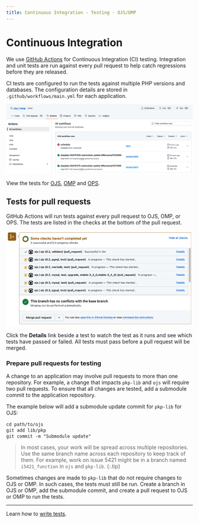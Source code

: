 ```yaml
---
title: Continuous Integration - Testing - OJS/OMP
---
```


# Continuous Integration

We use [GitHub Actions](https://github.com/features/actions) for Continuous Integration (CI) testing. Integration and unit tests are run against every pull request to help catch regressions before they are released.

CI tests are configured to run the tests against multiple PHP versions and databases. The configuration details are stored in `.github/workflows/main.yml` for each application.

![OMP test results in GitHub.](./github-actions-overview.png)

View the tests for [OJS](https://github.com/pkp/ojs/actions), [OMP](https://github.com/pkp/omp/actions) and [OPS](https://github.com/pkp/ops/actions).

## Tests for pull requests

GitHub Actions will run tests against every pull request to OJS, OMP, or OPS. The tests are listed in the checks at the bottom of the pull request.

![A list of checks in a pull request.](./github-pr.png)

Click the **Details** link beside a test to watch the test as it runs and see which tests have passed or failed. All tests must pass before a pull request will be merged.

### Prepare pull requests for testing

A change to an application may involve pull requests to more than one repository. For example, a change that impacts `pkp-lib` and `ojs` will require two pull requests. To ensure that all changes are tested, add a submodule commit to the application repository.

The example below will add a submodule update commit for `pkp-lib` for OJS:

```
cd path/to/ojs
git add lib/pkp
git commit -m "Submodule update"
```

> In most cases, your work will be spread across multiple repositories. Use the same branch name across each repository to keep track of them. For example, work on issue 5421 might be in a branch named `i5421_function` in `ojs` and `pkp-lib`.
{:.tip}

Sometimes changes are made to `pkp-lib` that do not require changes to OJS or OMP. In such cases, the tests must still be run. Create a branch in OJS or OMP, add the submodule commit, and create a pull request to OJS or OMP to run the tests.

---

Learn how to [write tests](./writing-tests).
